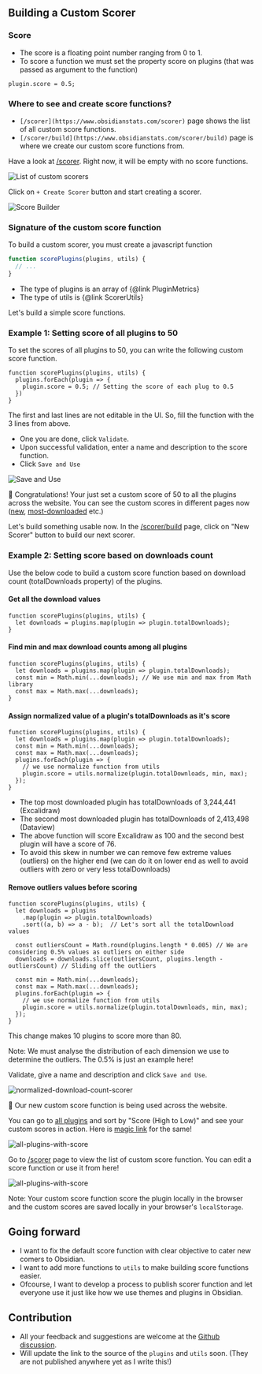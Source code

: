 ## Building a Custom Scorer

### Score

- The score is a floating point number ranging from 0 to 1.
- To score a function we must set the property score on plugins (that was passed as argument to the function)

```
plugin.score = 0.5;
```

### Where to see and create score functions?

- `[/scorer](https://www.obsidianstats.com/scorer)` page shows the list of all custom score functions.
- `[/scorer/build](https://www.obsidianstats.com/scorer/build)` page is where we create our custom score functions from.

Have a look at [/scorer](https://www.obsidianstats.com/scorer). Right now, it will be empty with no score functions.

![List of custom scorers](/images/scorer/scorer-list.png)

Click on `+ Create Scorer` button and start creating a scorer.

![Score Builder](/images/scorer/empty-builder.png)

### Signature of the custom score function

To build a custom scorer, you must create a javascript function

```js
function scorePlugins(plugins, utils) {
  // ...
}
```

- The type of plugins is an array of {@link PluginMetrics}
- The type of utils is {@link ScorerUtils}

Let's build a simple score functions.

### Example 1: Setting score of all plugins to 50

To set the scores of all plugins to 50, you can write the following custom score function.

```
function scorePlugins(plugins, utils) {
  plugins.forEach(plugin => {
    plugin.score = 0.5; // Setting the score of each plug to 0.5
  })
}
```

The first and last lines are not editable in the UI. So, fill the function with the 3 lines from above.

- One you are done, click `Validate`.
- Upon successful validation, enter a name and description to the score function.
- Click `Save and Use`

![Save and Use](/images/scorer/save-and-use.png)

🎉 Congratulations! Your just set a custom score of 50 to all the plugins across the website. You can see the custom scores in different pages now ([new](https://www.obsidianstats.com/new), [most-downloaded](https://www.obsidianstats.com/most-downloaded) etc.)

Let's build something usable now. In the [/scorer/build](https://www.obsidianstats.com/scorer/build) page, click on "New Scorer" button to build our next scorer.

### Example 2: Setting score based on downloads count

Use the below code to build a custom score function based on download count (totalDownloads property) of the plugins.

#### Get all the download values

```
function scorePlugins(plugins, utils) {
  let downloads = plugins.map(plugin => plugin.totalDownloads);
}
```

#### Find min and max download counts among all plugins

```
function scorePlugins(plugins, utils) {
  let downloads = plugins.map(plugin => plugin.totalDownloads);
  const min = Math.min(...downloads); // We use min and max from Math library
  const max = Math.max(...downloads);
}
```

#### Assign normalized value of a plugin's totalDownloads as it's score

```
function scorePlugins(plugins, utils) {
  let downloads = plugins.map(plugin => plugin.totalDownloads);
  const min = Math.min(...downloads);
  const max = Math.max(...downloads);
  plugins.forEach(plugin => {
    // we use normalize function from utils
    plugin.score = utils.normalize(plugin.totalDownloads, min, max);
  });
}
```

- The top most downloaded plugin has totalDownloads of 3,244,441 (Excalidraw)
- The second most downloaded plugin has totalDownloads of 2,413,498 (Dataview)
- The above function will score Excalidraw as 100 and the second best plugin will have a score of 76.
- To avoid this skew in number we can remove few extreme values (outliers) on the higher end (we can do it on lower end as well to avoid outliers with zero or very less totalDownloads)

#### Remove outliers values before scoring

```
function scorePlugins(plugins, utils) {
  let downloads = plugins
    .map(plugin => plugin.totalDownloads)
    .sort((a, b) => a - b);  // Let's sort all the totalDownload values

  const outliersCount = Math.round(plugins.length * 0.005) // We are considering 0.5% values as outliers on either side
  downloads = downloads.slice(outliersCount, plugins.length - outliersCount) // Sliding off the outliers

  const min = Math.min(...downloads);
  const max = Math.max(...downloads);
  plugins.forEach(plugin => {
    // we use normalize function from utils
    plugin.score = utils.normalize(plugin.totalDownloads, min, max);
  });
}
```

This change makes 10 plugins to score more than 80.

Note: We must analyse the distribution of each dimension we use to determine the outliers. The 0.5% is just an example here!

Validate, give a name and description and click `Save and Use`.

![normalized-download-count-scorer](/images/scorer/normalized-download-count-scorer.png)

🚀 Our new custom score function is being used across the website.

You can go to [all plugins](https://www.obsidianstats.com/plugins) and sort by "Score (High to Low)" and see your custom scores in action.
Here is [magic link](https://www.obsidianstats.com/plugins?sortby=score_desc) for the same!

![all-plugins-with-score](/images/scorer/all-plugins-with-score.png)

Go to [/scorer](https://www.obsidianstats.com/scorer) page to view the list of custom score function. You can edit a score function or use it from here!

![all-plugins-with-score](/images/scorer/scorer-list-with-scorers.png)

Note: Your custom score function score the plugin locally in the browser and the custom scores are saved locally in your browser's `localStorage`.

## Going forward

- I want to fix the default score function with clear objective to cater new comers to Obsidian.
- I want to add more functions to `utils` to make building score functions easier.
- Ofcourse, I want to develop a process to publish scorer function and let everyone use it just like how we use themes and plugins in Obsidian.

## Contribution

- All your feedback and suggestions are welcome at the [Github discussion](https://github.com/ganesshkumar/obsidian-plugins-stats-ui/discussions/52).
- Will update the link to the source of the `plugins` and `utils` soon. (They are not published anywhere yet as I write this!)

